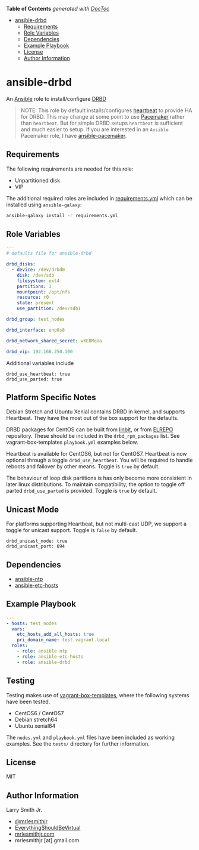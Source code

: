 <!-- START doctoc generated TOC please keep comment here to allow auto update -->

<!-- DON'T EDIT THIS SECTION, INSTEAD RE-RUN doctoc TO UPDATE -->

**Table of Contents**  _generated with [DocToc](https://github.com/thlorenz/doctoc)_

-   [ansible-drbd](#ansible-drbd)
    -   [Requirements](#requirements)
    -   [Role Variables](#role-variables)
    -   [Dependencies](#dependencies)
    -   [Example Playbook](#example-playbook)
    -   [License](#license)
    -   [Author Information](#author-information)

<!-- END doctoc generated TOC please keep comment here to allow auto update -->

# ansible-drbd

An [Ansible](https://www.ansible.com) role to install/configure [DRBD](https://docs.linbit.com/)

> NOTE: This role by default installs/configures [heartbeat](http://www.linux-ha.org/wiki/Heartbeat)
> to provide HA for DRBD. This may change at some point to use [Pacemaker](https://www.clusterlabs.org/)
> rather than `heartbeat`. But for simple DRBD setups `heartbeat` is sufficient
> and much easier to setup. If you are interested in an `Ansible` Pacemaker role,
> I have [ansible-pacemaker](https://github.com/mrlesmithjr/ansible-pacemaker).

## Requirements

The following requirements are needed for this role:

-   Unpartitioned disk
-   VIP

The additional required roles are included in [requirements.yml](requirements.yml)
which can be installed using `ansible-galaxy`:

```bash
ansible-galaxy install -r requirements.yml
```

## Role Variables

```yaml
---
# defaults file for ansible-drbd

drbd_disks:
  - device: /dev/drbd0
    disk: /dev/sdb
    filesystem: ext4
    partitions: 1
    mountpoint: /opt/nfs
    resource: r0
    state: present
    use_partition: /dev/sdb1

drbd_group: test_nodes

drbd_interface: enp0s8

drbd_network_shared_secret: wXE8MqVa

drbd_vip: 192.168.250.100

```

Additional variables include

```
drbd_use_heartbeat: true
drbd_use_parted: true
```

## Platform Specific Notes

Debian Stretch and Ubuntu Xenial contains DRBD in kernel, and supports Heartbeat.  They have the most out of the box support for the defaults.

DRBD packages for CentOS can be built from [linbit](https://www.linbit.com), or from [ELREPO](http://elrepo.org/) repository. These should be included in the `drbd_rpm_packages` list.  See vagrant-box-templates `playbook.yml` examples below.

Heartbeat is available for CentOS6, but not for CentOS7.  Heartbeat is now optional through a toggle `drbd_use_heartbeat`. You will be required to handle reboots and failover by other means. Toggle is `true` by default.

The behaviour of loop disk partitions is has only become more consistent in later linux distributions. To maintain compatibility, the option to toggle off parted `drbd_use_parted` is provided. Toggle is `true` by default.

## Unicast Mode

For platforms supporting Heartbeat, but not multi-cast UDP, we support a toggle for unicast support. Toggle is `false` by default.

```
drbd_unicast_mode: true
drbd_unicast_port: 694
```

## Dependencies

-   [ansible-ntp](https://github.com/mrlesmithjr/ansible-ntp)
-   [ansible-etc-hosts](https://github.com/mrlesmithjr/ansible-etc-hosts)

## Example Playbook

```yaml
---
- hosts: test_nodes
  vars:
    etc_hosts_add_all_hosts: true
    pri_domain_name: test.vagrant.local
  roles:
    - role: ansible-ntp
    - role: ansible-etc-hosts
    - role: ansible-drbd
```

## Testing

Testing makes use of [vagrant-box-templates](https://github.com/mrlesmithjr/vagrant-box-templates.git), where the following systems have been tested.

* CentOS6 / CentOS7
* Debian stretch64
* Ubuntu xenial64

The `nodes.yml` and `playbook.yml` files have been included as working examples. See the `tests/` directory for further information.

## License

MIT

## Author Information

Larry Smith Jr.

-   [@mrlesmithjr](https://www.twitter.com/mrlesmithjr)
-   [EverythingShouldBeVirtual](http://everythingshouldbevirtual.com)
-   [mrlesmithjr.com](http://mrlesmithjr.com)
-   mrlesmithjr [at] gmail.com
